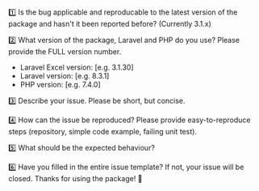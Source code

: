 <!--
PLEASE READ: FILLING IN THE TEMPLATE IS REQUIRED!
PLEASE ONLY USE THE ISSUE TRACKER FOR REPORTING BUGS. FOR QUESTIONS USE DISCUSSIONS.

Issues without the issue template will be CLOSED.

Have you read Laravel-Excel's contributing guidelines (https://laravel-excel.maatwebsite.nl/docs/3.1/getting-started/contributing)
and Code Of Conduct (https://github.com/violet-waves/Laravel-Excel/blob/3.1/CODE_OF_CONDUCT.md)?
By filing an Issue, you are expected to comply with it, including treating everyone with respect.
-->

1️⃣ Is the bug applicable and reproducable to the latest version of the package and hasn't it been reported before? (Currently 3.1.x)

2️⃣ What version of the package, Laravel and PHP do you use? Please provide the FULL version number.

- Laravel Excel version: [e.g. 3.1.30]
- Laravel version: [e.g. 8.3.1]
- PHP version: [e.g. 7.4.0]

3️⃣ Describe your issue. Please be short, but concise.

4️⃣ How can the issue be reproduced? Please provide easy-to-reproduce steps (repository, simple code example, failing unit test).

5️⃣ What should be the expected behaviour?

6️⃣ Have you filled in the entire issue template? If not, your issue will be closed. Thanks for using the package! 🙌
